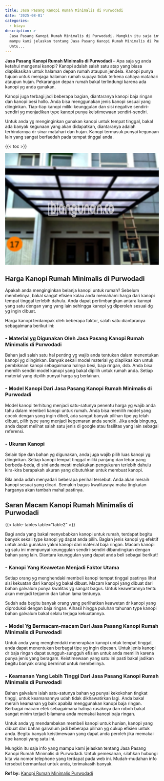 ```yaml
---
title: Jasa Pasang Kanopi Rumah Minimalis di Purwodadi
date: '2025-08-01'
categories:
  - biaya
description: >-
  Jasa Pasang Kanopi Rumah Minimalis di Purwodadi. Mungkin itu saja info yang
  mampu kami jelaskan tentang Jasa Pasang Kanopi Rumah Minimalis di Purwodadi.
  Untu...
---
```


**Jasa Pasang Kanopi Rumah Minimalis di Purwodadi** – Apa saja yg anda ketahui mengenai kanopi? Kanopi adalah salah satu atap yang biasa diaplikasikan untuk halaman depan rumah ataupun jendela. Kanopi punya tujuan untuk menjaga halaman rumah supaya tidak terkena cahaya matahari ataupun hujan. Pekarangan depan rumah bakal terlindungi karena ada kanopi yg anda gunakan.

Kanopi juga terbagi jadi beberapa bagian, diantaranya kanopi baja ringan dan kanopi besi hollo. Anda bisa menggunakan jenis kanopi sesuai yang diinginkan. Tiap-tiap kanopi miliki keunggulan dan sisi negative sendiri-sendiri yg menjadikan type kanopi punya keistimewaan sendiri-sendiri.

Untuk anda yg menginginkan gunakan kanopi untuk tempat tinggal, bakal ada banyak kegunaan yang akan didapatkan, diantaranya adalah terhindarnya dr sinar matahari dan hujan. Kanopi termasuk punyai kegunaan lain yang sangat berfaedah pada tempat tinggal anda.

{{< toc >}}

![Jasa Pasang Kanopi Rumah Minimalis di Purwodadi](/images/harga-kanopi-minimalis-58.png)

## Harga Kanopi Rumah Minimalis di Purwodadi

Apakah anda menginginkan belanja kanopi untuk rumah? Sebelum membelinya, bakal sangat efisien kalau anda memahami harga dari kanopi tempat tinggal terlebih dahulu. Anda dapat pertimbangkan antara kanopi yang satu dengan yang yang lain sehingga kanopi yg diperoleh sesuai dg yg ingin dibuat.

Harga kanopi terdampak oleh beberapa faktor, salah satu diantaranya sebagaimana berikut ini:

### \- Material yg Digunakan Oleh Jasa Pasang Kanopi Rumah Minimalis di Purwodadi

Bahan jadi salah satu hal penting yg wajib anda tentukan dalam menentukan kanopi yg diinginkan. Banyak sekali model material yg diaplikasikan untuk pembikinan kanopi sebagaimana halnya besi, baja ringan, dsb. Anda bisa memilih sendiri model kanopi yang bakal dipilih untuk rumah anda. Setiap material yang dipilih punyai harga yg berlainan.

### \- Model Kanopi Dari Jasa Pasang Kanopi Rumah Minimalis di Purwodadi

Model kanopi terhitung menjadi satu-satunya penentu harga yg wajib anda tahu dalam membeli kanopi untuk rumah. Anda bisa memilih model yang cocok dengan yang ingin dibeli, ada sangat banyak pilihan tipe yg telah dibuat, pilih type yang menjadi kegemaran anda sendiri. Jika anda bingung, anda dapat melihat salah satu jenis di google atau fasilitas yang lain sebagai referensi.

### \- Ukuran Kanopi

Selain tipe dan bahan yg digunakan, anda juga wajib pilih luas kanopi yg diinginkan. Setiap kanopi tempat tinggal miliki panjang dan lebar yang berbeda-beda, di sini anda mesti melakukan pengukuran terlebih dahulu kira-kira berapakah ukuran yang dibutuhkan untuk membuat kanopi.

Bila anda udah menyadari beberapa perihal tersebut. Anda akan meraih kanopi sesuai yang dicari. Semakin bagus kwalitasnya maka tingkatan harganya akan tambah mahal pastinya.

## Saran Macam Kanopi Rumah Minimalis di Purwodadi

{{< table-tables table="table2" >}}

Bagi anda yang bakal menyebabkan kanopi untuk rumah, terdapat begitu banyak sekali type kanopi yg dapat anda pilih. Bagian jenis kanopi yg efektif untuk anda gunakan yakni kanopi dari material baja ringan. Macam kanopi yg satu ini mempunyai keunggulan sendiri-sendiri dibandingkan dengan bahan yang lain. Diantara keunggulan yang dapat anda beli sebagai berikut!

### \- Kanopi Yang Keawetan Menjadi Faktor Utama

Setiap orang yg menghendaki membeli kanopi tempat tinggal pastinya lihat sisi kekuatan dari kanopi yg bakal dibuat. Macam kanopi yang dibuat dari bahan galvalum punya kwalitas yg sangat bagus. Untuk keawetannya tentu akan menjadi terjamin dan tahan lama tentunya.

Sudah ada begitu banyak orang yang perlihatkan keawetan dr kanopi yang diproduksi dengan baja ringan. Alhasil hingga puluhan tahunan type kanopi bahan galvalum bakal selalu terjaga kekuatannya.

### \- Model Yg Bermacam-macam Dari Jasa Pasang Kanopi Rumah Minimalis di Purwodadi

Untuk anda yang menghendaki menerapkan kanopi untuk tempat tinggal, anda dapat menentukan berbagai tipe yg ingin dipesan. Untuk jenis kanopi dr baja ringan dapat sungguh-sungguh efisien untuk anda memilih karena punya jenis yang beragam. Keistimewaan yang satu ini pasti bakal jadikan begitu banyak orang berminat untuk membelinya.

### \- Keamanan Yang Lebih Tinggi Dari Jasa Pasang Kanopi Rumah Minimalis di Purwodadi

Bahan galvalum ialah satu-satunya bahan yg punyai kekokohan tingkat tinggi, untuk keamanannya udah tidak dikhawatirkan lagi. Anda bakal meraih keamanan yg baik apabila menggunakan kanopi baja ringan. Berbagai macam efek sebagaimana halnya rusaknya dan roboh bakal sangat minim terjadi bilamana anda memakai kanopi baja ringan.

Untuk anda yg mendambakan membeli kanopi untuk hunian, kanopi yang dibuat dari bahan galvalum jadi beberapa pilihan yg cukup efisien untuk anda. Begitu banyak keistimewaan yang dapat anda peroleh jika memakai tipe kanopi yang satu ini.

Mungkin itu saja info yang mampu kami jelaskan tentang Jasa Pasang Kanopi Rumah Minimalis di Purwodadi. Untuk pemesanan, silahkan hubungi kita via nomor telephone yang terdapat pada web ini. Mudah-mudahan info tersebut bermanfaat untuk anda, terimakasih banyak.

**Ref by:**  [Kanopi Rumah Minimalis Purwodadi](https://id.wikipedia.org/wiki/Kanopi)
